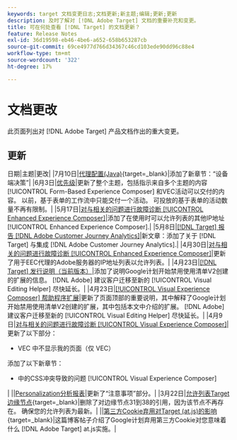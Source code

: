 ```yaml
---
keywords: target 文档变更日志;文档更新;新主题;编辑;更新;更新
description: 及时了解对 [!DNL Adobe Target] 文档的重要补充和变更。
title: 可在何处查看 [!DNL Target] 的文档更新？
feature: Release Notes
exl-id: 36d19598-eb46-4be6-a652-658b653287cb
source-git-commit: 69ce4977d766d34367c46cd103ede90dd96c88e4
workflow-type: tm+mt
source-wordcount: '322'
ht-degree: 17%

---
```


# 文档更改

此页面列出对 [!DNL Adobe Target] 产品文档作出的重大变更。

## 更新

日期|主题|更改| |7月10日|[代理配置(Java)](https://experienceleague.adobe.com/en/docs/target-dev/developer/server-side/java/proxy-configuration){target=_blank}|添加了新章节：“设备端决策”| |6月3日|[优先级](/help/main/c-activities/priority.md)|更新了整个主题，包括指示来自多个主题的内容 [!UICONTROL Form-Based Experience Composer] 和VEC活动可以交付的内容。 以前，基于表单的工作流中只能交付一个活动。 可投放的基于表单的活动数量不再有限制。| |5月17日|[对与相关的问题进行故障诊断 [!UICONTROL Enhanced Experience Composer]](/help/main/c-experiences/c-visual-experience-composer/r-troubleshoot-composer/troubleshooting-issues-related-to-the-enhanced-experience-composer-eec.md)|添加了在使用时可以允许列表的其他IP地址 [!UICONTROL Enhanced Experience Composer].| |5月8日|[[!DNL Target] 报告 [!DNL Adobe Customer Journey Analytics]](/help/main/c-integrating-target-with-mac/cja/target-reporting-in-cja.md)|新文章：添加了关于 [!DNL Target] 与集成 [!DNL Adobe Customer Journey Analytics].| |4月30日|[对与相关的问题进行故障诊断 [!UICONTROL Enhanced Experience Composer]](/help/main/c-experiences/c-visual-experience-composer/r-troubleshoot-composer/troubleshooting-issues-related-to-the-enhanced-experience-composer-eec.md)|更新了用于EEC代理的Adobe服务器的IP地址列表以允许列表。| |4月23日|[[!DNL Target] 发行说明（当前版本）](/help/main/r-release-notes/release-notes.md)|添加了说明Google计划开始禁用使用清单V2创建的扩展的信息。 [!DNL Adobe] 建议客户迁移至新的 [!UICONTROL Visual Editing Helper] 尽快延长。| |4月23日|[[!UICONTROL Visual Experience Composer] 帮助程序扩展](/help/main/c-experiences/c-visual-experience-composer/r-troubleshoot-composer/vec-helper-browser-extension.md)|更新了页面顶部的重要说明，其中解释了Google计划开始禁用使用清单V2创建的扩展，其中包括本文中介绍的扩展。 [!DNL Adobe] 建议客户迁移至新的 [!UICONTROL Visual Editing Helper] 尽快延长。| |4月9日|[对与相关的问题进行故障诊断 [!UICONTROL Visual Experience Composer]](/help/main/c-experiences/c-visual-experience-composer/r-troubleshoot-composer/troubleshooting-issues-related-to-the-visual-experience-composer-vec.md)|更新了以下部分：<ul><li>VEC 中不显示我的页面（仅 VEC）</li></ul>添加了以下新章节：<ul><li>中的CSS冲突导致的问题 [!UICONTROL Visual Experience Composer]</li></ul>| ||[Personalization分析报表](/help/main/c-reports/c-personalization-insights-reports/personalization-insights-reports.md)|更新了“注意事项”部分。| |3月22日|[允许列表Target边缘节点](https://experienceleague.adobe.com/en/docs/target-dev/developer/implementation/privacy/allowlist-edges){target=_blank}|删除了对边缘节点31到38的引用，因为该节点不再存在。 确保您的允许列表为最新。| ||[第三方Cookie弃用对Target (at.js)的影响](https://experienceleague.adobe.com/docs/target-dev/assets/third_party_cookie_deprecation){target=_blank}|这篇博客帖子介绍了Google计划弃用第三方Cookie对您意味着什么 [!DNL Adobe Target] at.js实施。|